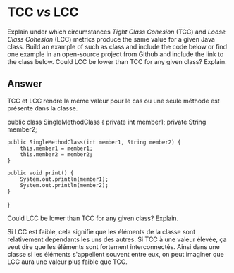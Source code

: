 # TCC *vs* LCC

Explain under which circumstances *Tight Class Cohesion* (TCC) and *Loose Class Cohesion* (LCC) metrics produce the same value for a given Java class. Build an example of such as class and include the code below or find one example in an open-source project from Github and include the link to the class below. Could LCC be lower than TCC for any given class? Explain.

## Answer

TCC et LCC rendre la même valeur pour le cas ou une seule méthode est présente dans la classe.

public class SingleMethodClass {
    private int member1;
    private String member2;

    public SingleMethodClass(int member1, String member2) {
        this.member1 = member1;
        this.member2 = member2;
    }

    public void print() {
        System.out.println(member1);
        System.out.println(member2);
    }
}

Could LCC be lower than TCC for any given class? Explain.

Si LCC est faible, cela signifie que les éléments de la classe sont relativement dependants les uns des autres.
Si TCC à une valeur élevée, ça veut dire que les éléments sont fortement interconnectés.
Ainsi dans une classe si les éléments s'appellent souvent entre eux, on peut imaginer que LCC aura une valeur plus faible que TCC.

